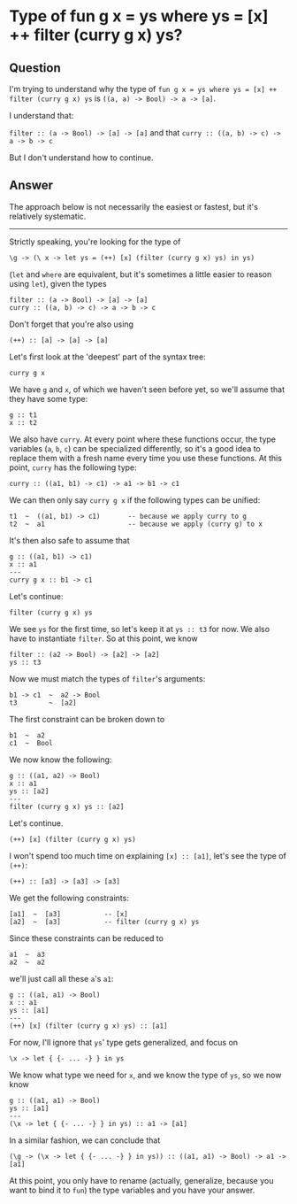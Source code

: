 
# Type of fun g x = ys where ys = [x] ++ filter (curry g x) ys?

## Question
        
I'm trying to understand why the type of `fun g x = ys where ys = [x] ++ filter (curry g x) ys` is `((a, a) -> Bool) -> a -> [a]`.

I understand that:

`filter :: (a -> Bool) -> [a] -> [a]` and that `curry :: ((a, b) -> c) -> a -> b -> c`

But I don't understand how to continue.

## Answer
        
The approach below is not necessarily the easiest or fastest, but it's relatively systematic.

* * *

Strictly speaking, you're looking for the type of

    \g -> (\ x -> let ys = (++) [x] (filter (curry g x) ys) in ys)
    

(`let` and `where` are equivalent, but it's sometimes a little easier to reason using `let`), given the types

    filter :: (a -> Bool) -> [a] -> [a]
    curry :: ((a, b) -> c) -> a -> b -> c
    

Don't forget that you're also using

    (++) :: [a] -> [a] -> [a]
    

Let's first look at the 'deepest' part of the syntax tree:

    curry g x
    

We have `g` and `x`, of which we haven't seen before yet, so we'll assume that they have some type:

    g :: t1
    x :: t2
    

We also have `curry`. At every point where these functions occur, the type variables (`a`, `b`, `c`) can be specialized differently, so it's a good idea to replace them with a fresh name every time you use these functions. At this point, `curry` has the following type:

    curry :: ((a1, b1) -> c1) -> a1 -> b1 -> c1
    

We can then only say `curry g x` if the following types can be unified:

    t1  ~  ((a1, b1) -> c1)       -- because we apply curry to g
    t2  ~  a1                     -- because we apply (curry g) to x
    

It's then also safe to assume that

    g :: ((a1, b1) -> c1)
    x :: a1
    ---
    curry g x :: b1 -> c1
    

Let's continue:

    filter (curry g x) ys
    

We see `ys` for the first time, so let's keep it at `ys :: t3` for now. We also have to instantiate `filter`. So at this point, we know

    filter :: (a2 -> Bool) -> [a2] -> [a2]
    ys :: t3
    

Now we must match the types of `filter`'s arguments:

    b1 -> c1  ~  a2 -> Bool
    t3        ~  [a2]
    

The first constraint can be broken down to

    b1  ~  a2
    c1  ~  Bool
    

We now know the following:

    g :: ((a1, a2) -> Bool)
    x :: a1
    ys :: [a2]
    ---
    filter (curry g x) ys :: [a2]
    

Let's continue.

    (++) [x] (filter (curry g x) ys)
    

I won't spend too much time on explaining `[x] :: [a1]`, let's see the type of `(++)`:

    (++) :: [a3] -> [a3] -> [a3]
    

We get the following constraints:

    [a1]  ~  [a3]           -- [x]
    [a2]  ~  [a3]           -- filter (curry g x) ys
    

Since these constraints can be reduced to

    a1  ~  a3
    a2  ~  a2
    

we'll just call all these `a`'s `a1`:

    g :: ((a1, a1) -> Bool)
    x :: a1
    ys :: [a1]
    ---
    (++) [x] (filter (curry g x) ys) :: [a1]
    

For now, I'll ignore that `ys`' type gets generalized, and focus on

    \x -> let { {- ... -} } in ys
    

We know what type we need for `x`, and we know the type of `ys`, so we now know

    g :: ((a1, a1) -> Bool)
    ys :: [a1]
    ---
    (\x -> let { {- ... -} } in ys) :: a1 -> [a1]
    

In a similar fashion, we can conclude that

    (\g -> (\x -> let { {- ... -} } in ys)) :: ((a1, a1) -> Bool) -> a1 -> [a1]
    

At this point, you only have to rename (actually, generalize, because you want to bind it to `fun`) the type variables and you have your answer.
